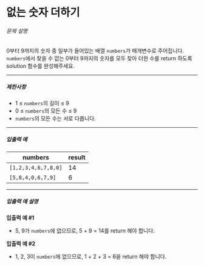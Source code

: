 # 없는 숫자 더하기
<h6 class="guide-section-title">문제 설명</h6>
      <div class="markdown solarized-dark"><p>0부터 9까지의 숫자 중 일부가 들어있는 배열 <code>numbers</code>가 매개변수로 주어집니다. <code>numbers</code>에서 찾을 수 없는 0부터 9까지의 숫자를 모두 찾아 더한 수를 return 하도록 solution 함수를 완성해주세요.</p>

<hr>

<h5>제한사항</h5>

<ul>
<li>1 ≤ <code>numbers</code>의 길이 ≤ 9</li>
<li>0 ≤ <code>numbers</code>의 모든 수 ≤ 9</li>
<li><code>numbers</code>의 모든 수는 서로 다릅니다.</li>
</ul>

<hr>

<h5>입출력 예</h5>
<table class="table">
        <thead><tr>
<th>numbers</th>
<th>result</th>
</tr>
</thead>
        <tbody><tr>
<td><code>[1,2,3,4,6,7,8,0]</code></td>
<td>14</td>
</tr>
<tr>
<td><code>[5,8,4,0,6,7,9]</code></td>
<td>6</td>
</tr>
</tbody>
      </table>
<hr>

<h5>입출력 예 설명</h5>

<p><strong>입출력 예 #1</strong></p>

<ul>
<li>5, 9가 <code>numbers</code>에 없으므로, 5 + 9 = 14를 return 해야 합니다.</li>
</ul>

<p><strong>입출력 예 #2</strong></p>

<ul>
<li>1, 2, 3이 <code>numbers</code>에 없으므로, 1 + 2 + 3 = 6을 return 해야 합니다.</li>
</ul>
</div>
